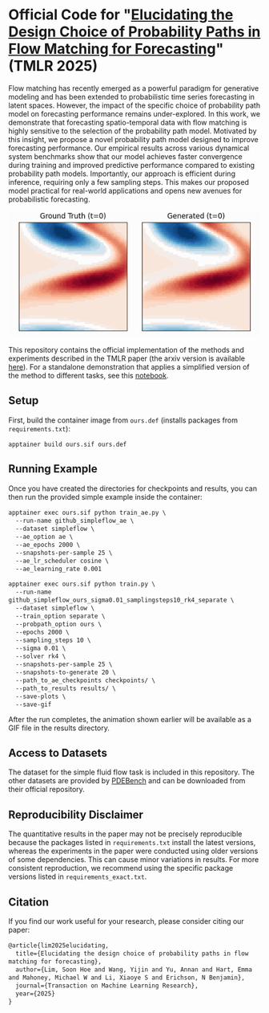 # Official Code for "[Elucidating the Design Choice of Probability Paths in Flow Matching for Forecasting](https://openreview.net/forum?id=JApMDLwbLR)" (TMLR 2025)

Flow matching has recently emerged as a powerful paradigm for generative modeling and has been extended to probabilistic time series forecasting in latent spaces. However, the impact of the specific choice of probability path model on forecasting performance remains under-explored. In this work, we demonstrate that forecasting spatio-temporal data with flow matching is highly sensitive to the selection of the probability path model. Motivated by this insight, we propose a novel probability path model designed to improve forecasting performance. Our empirical results across various dynamical system benchmarks show that our model achieves faster convergence during training and improved predictive performance compared to existing probability path models. Importantly, our approach is efficient during inference, requiring only a few sampling steps. This makes our proposed model practical for real-world applications and opens new avenues for probabilistic forecasting.

<p align="center">
  <img src="assets/simple_fluid_flow_example.gif"/>
</p>

This repository contains the official implementation of the methods and experiments described in the TMLR paper (the arxiv version is available [here](https://arxiv.org/abs/2410.03229)). For a standalone demonstration that applies a simplified version of the method to different tasks, see this [notebook](https://colab.research.google.com/drive/1SfB1VnHLU8nxq5qLQYb4bbOPzZ2XLm0E?usp=sharing).

## **Setup**

First, build the container image from `ours.def` (installs packages from `requirements.txt`):
```
apptainer build ours.sif ours.def
```

## **Running Example**
Once you have created the directories for checkpoints and results, you can then run the provided simple example inside the container:

```
apptainer exec ours.sif python train_ae.py \
  --run-name github_simpleflow_ae \
  --dataset simpleflow \
  --ae_option ae \
  --ae_epochs 2000 \
  --snapshots-per-sample 25 \
  --ae_lr_scheduler cosine \
  --ae_learning_rate 0.001
```

```
apptainer exec ours.sif python train.py \
  --run-name github_simpleflow_ours_sigma0.01_samplingsteps10_rk4_separate \
  --dataset simpleflow \
  --train_option separate \
  --probpath_option ours \
  --epochs 2000 \
  --sampling_steps 10 \
  --sigma 0.01 \
  --solver rk4 \
  --snapshots-per-sample 25 \
  --snapshots-to-generate 20 \
  --path_to_ae_checkpoints checkpoints/ \
  --path_to_results results/ \
  --save-plots \
  --save-gif
```
After the run completes, the animation shown earlier will be available as a GIF file in the results directory.

## Access to Datasets 
The dataset for the simple fluid flow task is included in this repository. The other datasets are provided by [PDEBench](https://github.com/pdebench/PDEBench) and can be downloaded from their official repository.

## Reproducibility Disclaimer
The quantitative results in the paper may not be precisely reproducible because the packages listed in `requirements.txt` install the latest versions, whereas the experiments in the paper were conducted using older versions of some dependencies. This can cause minor variations in results. For more consistent reproduction, we recommend using the specific package versions listed in `requirements_exact.txt`.

## **Citation**
If you find our work useful for your research, please consider citing our paper:
```
@article{lim2025elucidating,
  title={Elucidating the design choice of probability paths in flow matching for forecasting},
  author={Lim, Soon Hoe and Wang, Yijin and Yu, Annan and Hart, Emma and Mahoney, Michael W and Li, Xiaoye S and Erichson, N Benjamin},
  journal={Transaction on Machine Learning Research},
  year={2025}
}
```
